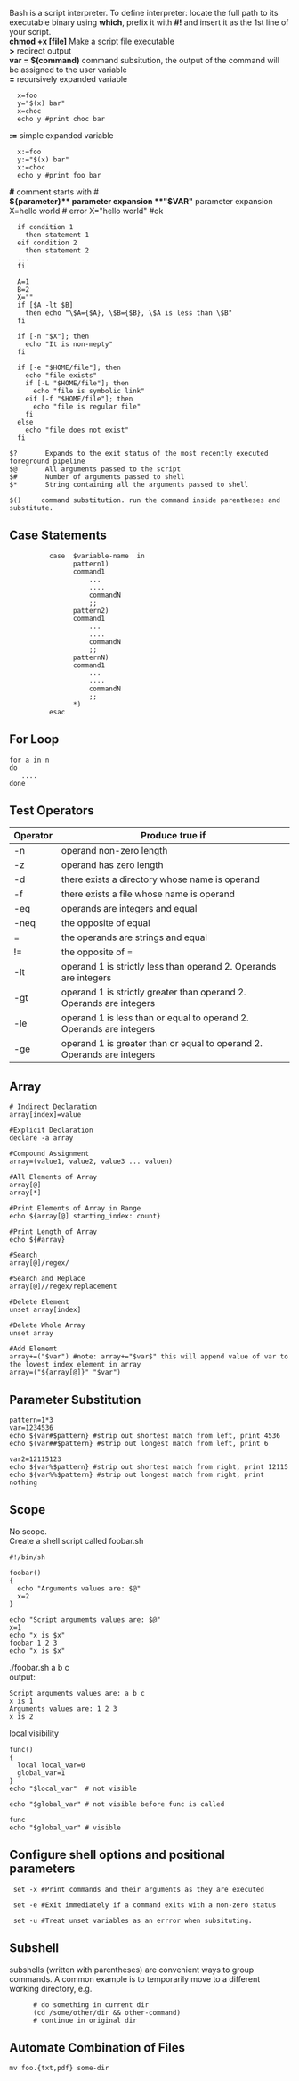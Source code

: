 Bash is a script interpreter. 
To define interpreter: locate the full path to its executable binary using **which**, prefix it with **#!** and insert it as the 1st line of your script.    
**chmod +x [file]** Make a script file executable    
**>** redirect output    
**var = $(command)** command subsitution, the output of the command will be assigned to the user variable   
**=** recursively expanded variable
```
  x=foo
  y="$(x) bar"
  x=choc
  echo y #print choc bar
```
**:=** simple expanded variable
```
  x:=foo
  y:="$(x) bar"
  x:=choc
  echo y #print foo bar
```

  
**#** comment starts with #    
**${parameter}** parameter expansion    
**"$VAR"** parameter expansion
X=hello world # error 
X="hello world" #ok

```
  if condition 1
    then statement 1
  eif condition 2
    then statement 2
  ...
  fi
```

```
  A=1
  B=2
  X=""
  if [$A -lt $B] 
    then echo "\$A={$A}, \$B={$B}, \$A is less than \$B" 
  fi 
  
  if [-n "$X"]; then 
    echo "It is non-mepty"
  fi
  
  if [-e "$HOME/file"]; then
    echo "file exists" 
    if [-L "$HOME/file"]; then 
      echo "file is symbolic link"
    eif [-f "$HOME/file"]; then
      echo "file is regular file"
    fi
  else
    echo "file does not exist"
  fi
```
```
$?       Expands to the exit status of the most recently executed foreground pipeline
$@       All arguments passed to the script
$#       Number of arguments passed to shell 
$*       String containing all the arguments passed to shell
```

```
$()     command substitution. run the command inside parentheses and substitute. 
```

Case Statements
--------------------
```
          case  $variable-name  in
                pattern1)       
     		    command1
                    ...
                    ....
                    commandN
                    ;;
                pattern2)
     		    command1
                    ...
                    ....
                    commandN
                    ;;            
                patternN)       
     		    command1
                    ...
                    ....
                    commandN
                    ;;
                *)              
          esac 
```

For Loop
----------------
```
for a in n 
do 
   ....
done
```
Test Operators
--------------------------------
|Operator|Produce true if| 
|--------|---------------|
|-n | operand non-zero length |
|-z| operand has zero length |
|-d |there exists a directory whose name is operand |
|-f |there exists a file whose name is operand |
|-eq| operands are integers and equal|
|-neq| the opposite of equal| 
|=| the operands are strings and equal|
|!=| the opposite of = |
|-lt | operand 1 is strictly less than operand 2. Operands are integers |
|-gt| operand 1 is strictly greater than operand 2. Operands are integers |
|-le| operand 1 is less than or equal to operand 2. Operands are integers |
|-ge| operand 1 is greater than or equal to operand 2. Operands are integers|



Array
---------------------------------
```
# Indirect Declaration
array[index]=value 

#Explicit Declaration
declare -a array 

#Compound Assignment 
array=(value1, value2, value3 ... valuen)

#All Elements of Array
array[@]
array[*]

#Print Elements of Array in Range 
echo ${array[@] starting_index: count}  

#Print Length of Array 
echo ${#array}   

#Search 
array[@]/regex/ 

#Search and Replace 
array[@]//regex/replacement 

#Delete Element 
unset array[index]

#Delete Whole Array 
unset array

#Add Elememt
array+=("$var") #note: array+="$var$" this will append value of var to the lowest index element in array     
array=("${array[@]}" "$var")   
```

Parameter Substitution 
--------------------------
```
pattern=1*3
var=1234536
echo ${var#$pattern} #strip out shortest match from left, print 4536 
echo $(var##$pattern} #strip out longest match from left, print 6 

var2=12115123
echo ${var%$pattern} #strip out shortest match from right, print 12115
echo ${var%%$pattern} #strip out longest match from right, print nothing 
```

Scope
-------------------------
No scope.    
Create a shell script called foobar.sh
```
#!/bin/sh 

foobar() 
{
  echo "Arguments values are: $@"
  x=2
}

echo "Script argumemts values are: $@"
x=1
echo "x is $x"
foobar 1 2 3
echo "x is $x"
```
./foobar.sh a b c    
output: 
```
Script arguments values are: a b c
x is 1
Arguments values are: 1 2 3
x is 2
```
local visibility

```
func()
{
  local local_var=0
  global_var=1
}
echo "$local_var"  # not visible

echo "$global_var" # not visible before func is called

func
echo "$global_var" # visible
```

Configure shell options and positional parameters
-------------------------------------------------

```
 set -x #Print commands and their arguments as they are executed 
 
 set -e #Exit immediately if a command exits with a non-zero status
 
 set -u #Treat unset variables as an errror when subsituting.
```

Subshell
---------------------------------------------------
subshells (written with parentheses) are convenient ways to group commands. A common example is to temporarily move to a different working directory, e.g.

```
      # do something in current dir
      (cd /some/other/dir && other-command)
      # continue in original dir
```

Automate Combination of Files
--------------------------------
```
mv foo.{txt,pdf} some-dir
```
